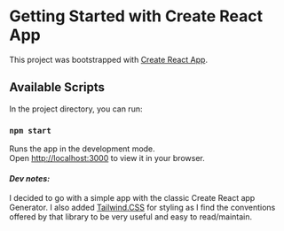 # Getting Started with Create React App

This project was bootstrapped with [Create React App](https://github.com/facebook/create-react-app).

## Available Scripts

In the project directory, you can run:

### `npm start`

Runs the app in the development mode.\
Open [http://localhost:3000](http://localhost:3000) to view it in your browser.

#### *Dev notes:* 

I decided to go with a simple app with the classic Create React app Generator. 
I also added [Tailwind.CSS](https://tailwindcss.com/) for styling as I find the conventions offered by that library to be very useful and easy to read/maintain. 
